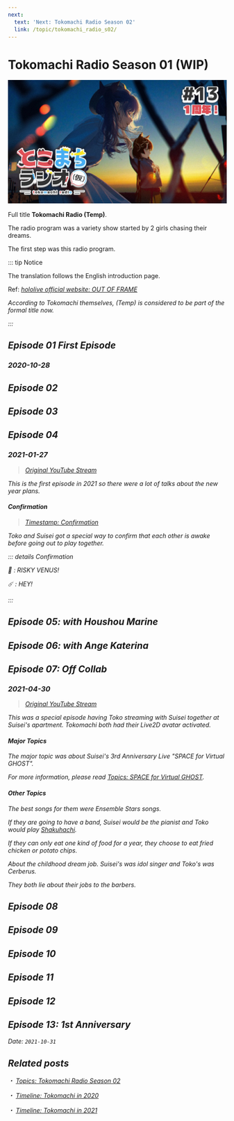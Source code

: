 ```yaml
---
next:
  text: 'Next: Tokomachi Radio Season 02'
  link: /topic/tokomachi_radio_s02/
---
```


# Tokomachi Radio Season 01 (WIP)

![top](./top_s1.jpg)

Full title **Tokomachi Radio (Temp)**.

The radio program was a variety show started by 2 girls chasing their dreams.

The first step was this radio program.

::: tip Notice

The translation follows the English introduction page.

Ref: [<i class="fa-solid fa-play" /> _hololive official website: OUT OF FRAME_](https://hololive.hololivepro.com/en/music/out-of-frame/)

According to Tokomachi themselves, (Temp) is considered to be part of the formal title now.

:::

## Episode 01 First Episode

### 2020-10-28

## Episode 02

## Episode 03

## Episode 04

### 2021-01-27

> [<i class="fa-brands fa-youtube" /> Original YouTube Stream](https://youtu.be/Kr1jxq0ms00)

This is the first episode in 2021 so there were a lot of talks about the new year plans.

#### Confirmation

> [<i class="fa-brands fa-youtube" /> Timestamp: Confirmation](https://youtu.be/VH0XOn6ceSA?t=282)

Toko and Suisei got a special way to confirm that each other is awake before going out to play together.

::: details Confirmation

:tropical_drink: : RISKY VENUS!

:comet: : HEY!

:::

## Episode 05: with Houshou Marine

## Episode 06: with Ange Katerina

## Episode 07: Off Collab

### 2021-04-30

> [<i class="fa-brands fa-youtube" /> Original YouTube Stream](https://youtu.be/kR9mSvUyfkY)

This was a special episode having Toko streaming with Suisei together at Suisei's apartment. Tokomachi both had their Live2D avatar activated.

#### Major Topics

The major topic was about Suisei's 3rd Anniversary Live "SPACE for Virtual GHOST".

_For more information, please read [<i class="fa-solid fa-microphone-lines" /> Topics: SPACE for Virtual GHOST](/topics/music/suisei_ghost/#tokomachi-side)._

#### Other Topics

The best songs for them were _Ensemble Stars_ songs.

If they are going to have a band, Suisei would be the pianist and Toko would play [<i class="fa-brands fa-wikipedia-w" /> Shakuhachi](https://en.wikipedia.org/wiki/Shakuhachi).

If they can only eat one kind of food for a year, they choose to eat fried chicken or potato chips.

About the childhood dream job. Suisei's was idol singer and Toko's was Cerberus.

They both lie about their jobs to the barbers.

## Episode 08

## Episode 09

## Episode 10

## Episode 11

## Episode 12

## Episode 13: 1st Anniversary

Date: `2021-10-31`

## Related posts

・ [<i class="fa-solid fa-microphone-lines" /> _Topics: Tokomachi Radio Season 02_](/topics/tokomachi_radio_s02/) &nbsp; <i class="fa-solid fa-arrow-right-from-bracket" />

・ [<i class="fa-solid fa-microphone-lines" /> _Timeline: Tokomachi in 2020_](/timeline/2020/) &nbsp; <i class="fa-solid fa-arrow-right-from-bracket" />

・ [<i class="fa-solid fa-microphone-lines" /> _Timeline: Tokomachi in 2021_](/timeline/2021/) &nbsp; <i class="fa-solid fa-arrow-right-from-bracket" />
